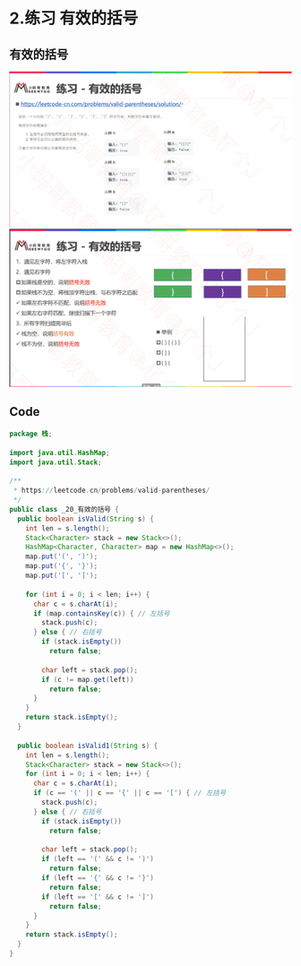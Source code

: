 # 2.练习 有效的括号

## 有效的括号

<img src="https://raw.githubusercontent.com/Amyas/picgo-bed/master/amyas.github.io/22022-08-24-17-03-36.png" alt="22022-08-24-17-03-36" width="" height="" />

<img src="https://raw.githubusercontent.com/Amyas/picgo-bed/master/amyas.github.io/22022-08-24-17-03-47.png" alt="22022-08-24-17-03-47" width="" height="" />

## Code

```java
package 栈;

import java.util.HashMap;
import java.util.Stack;

/**
 * https://leetcode.cn/problems/valid-parentheses/
 */
public class _20_有效的括号 {
  public boolean isValid(String s) {
    int len = s.length();
    Stack<Character> stack = new Stack<>();
    HashMap<Character, Character> map = new HashMap<>();
    map.put('(', ')');
    map.put('{', '}');
    map.put('[', ']');

    for (int i = 0; i < len; i++) {
      char c = s.charAt(i);
      if (map.containsKey(c)) { // 左括号
        stack.push(c);
      } else { // 右括号
        if (stack.isEmpty())
          return false;

        char left = stack.pop();
        if (c != map.get(left))
          return false;
      }
    }
    return stack.isEmpty();
  }

  public boolean isValid1(String s) {
    int len = s.length();
    Stack<Character> stack = new Stack<>();
    for (int i = 0; i < len; i++) {
      char c = s.charAt(i);
      if (c == '(' || c == '{' || c == '[') { // 左括号
        stack.push(c);
      } else { // 右括号
        if (stack.isEmpty())
          return false;

        char left = stack.pop();
        if (left == '(' && c != ')')
          return false;
        if (left == '{' && c != '}')
          return false;
        if (left == '[' && c != ']')
          return false;
      }
    }
    return stack.isEmpty();
  }
}
```
